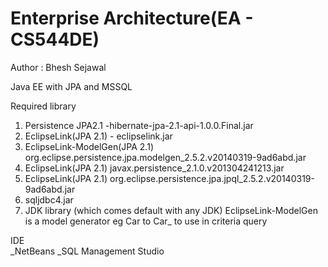 # Enterprise Architecture(EA - CS544DE)
Author : Bhesh Sejawal

Java EE with JPA and MSSQL 

Required library 
1. Persistence JPA2.1 -hibernate-jpa-2.1-api-1.0.0.Final.jar
2. EclipseLink(JPA 2.1) - eclipselink.jar
3. EclipseLink-ModelGen(JPA 2.1) org.eclipse.persistence.jpa.modelgen_2.5.2.v20140319-9ad6abd.jar
4. EclipseLink(JPA 2.1) javax.persistence_2.1.0.v201304241213.jar
5. EclipseLink(JPA 2.1) org.eclipse.persistence.jpa.jpql_2.5.2.v20140319-9ad6abd.jar
6. sqljdbc4.jar
7. JDK library (which comes default with any JDK)
EclipseLink-ModelGen is a model generator eg Car to Car_ to use in criteria query

IDE<br />
_NetBeans
_SQL Management Studio


